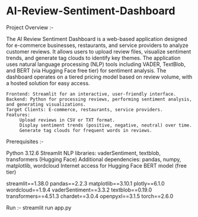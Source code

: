 # AI-Review-Sentiment-Dashboard

Project Overview :-

The AI Review Sentiment Dashboard is a web-based application designed for e-commerce businesses, restaurants, and service providers to analyze customer reviews. It allows users to upload review files, visualize sentiment trends, and generate tag clouds to identify key themes. The application uses natural language processing (NLP) tools including VADER, TextBlob, and BERT (via Hugging Face free tier) for sentiment analysis. The dashboard operates on a tiered pricing model based on review volume, with a hosted solution for easy access.

    Frontend: Streamlit for an interactive, user-friendly interface.
    Backend: Python for processing reviews, performing sentiment analysis, and generating visualizations.
    Target Clients: E-commerce, restaurants, service providers.
    Features:
         Upload reviews in CSV or TXT format.
         Display sentiment trends (positive, negative, neutral) over time.
         Generate tag clouds for frequent words in reviews.
         
Prerequisites :-

  Python 3.12.6
  Streamlit
  NLP libraries: vaderSentiment, textblob, transformers (Hugging Face)
  Additional dependencies: pandas, numpy, matplotlib, wordcloud
  Internet access for Hugging Face BERT model (free tier)


streamlit==1.38.0
pandas==2.2.3
matplotlib==3.10.1
plotly==6.1.0
wordcloud==1.9.4
vaderSentiment==3.3.2
textblob==0.19.0
transformers==4.51.3
chardet==3.0.4
openpyxl==3.1.5
torch==2.6.0

Run :- streamlit run app.py
